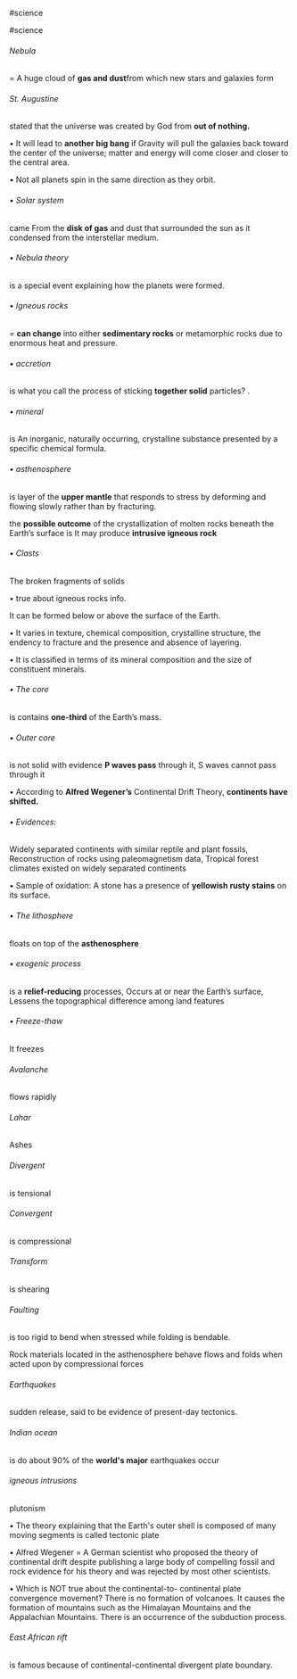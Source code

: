 #science

#science


###### Nebula
= A huge cloud of **gas and dust**from which new stars and galaxies form

###### St. Augustine
stated that the universe was created by God from **out of nothing.**

•	It will lead to **another big bang** if Gravity will pull the galaxies back toward the center of the universe; matter and energy will come closer and closer to the central area.

• Not all planets spin in the same direction as they orbit.

###### • Solar system
came From the **disk of gas** and dust that surrounded the sun as it condensed from the interstellar medium.

###### • Nebula theory
is a special event explaining how the planets were formed.

###### • Igneous rocks
= **can change** into either **sedimentary rocks** or metamorphic rocks due to enormous heat and pressure.

###### • accretion
is what you call the process of sticking **together solid** particles?	.

###### • mineral
is An inorganic, naturally occurring, crystalline substance presented by a specific chemical formula.

###### • asthenosphere 
is layer of the **upper mantle** that responds to stress by deforming and flowing slowly rather than by fracturing.

the **possible outcome** of the crystallization of molten rocks beneath the Earth’s surface is It may produce **intrusive igneous rock**
###### • Clasts 
The broken fragments of solids 

• true about igneous rocks info.

It can be formed below or above the surface of the Earth.

• It varies in texture, chemical composition, crystalline structure, the endency to fracture and the presence and absence of layering.

• It is classified in terms of its mineral composition and the size of constituent minerals.

###### • The core
is contains **one-third** of the Earth’s mass.

###### • Outer core
is not solid with evidence **P waves pass** through it, S waves cannot pass through it

• According to **Alfred Wegener’s** Continental Drift Theory, **continents have shifted.** 

###### • Evidences:
Widely separated continents with similar reptile and plant fossils, Reconstruction of rocks using paleomagnetism data, Tropical forest climates existed on widely separated continents

• Sample of oxidation: A stone has a presence of **yellowish rusty stains** on its surface. 

###### • The lithosphere
floats on top of the **asthenosphere**

###### • exogenic process
is a **relief-reducing** processes, Occurs at or near the Earth’s surface, Lessens the topographical difference among land features

###### • Freeze-thaw 
It freezes
###### Avalanche 
flows rapidly

###### Lahar 
Ashes 	
###### Divergent 
is tensional

###### Convergent
is compressional

###### Transform 
is shearing

###### Faulting 
is too rigid to bend when stressed while folding is bendable.

Rock materials located in the asthenosphere behave flows and folds when acted upon by compressional forces

###### Earthquakes 
sudden release, said to be evidence of present-day tectonics.

###### Indian ocean 
is do about 90% of the **world's major** earthquakes occur

###### igneous intrusions 
plutonism

 
•	The theory explaining that the Earth's outer shell is composed of many moving segments is called tectonic plate	

•	Alfred Wegener = A German scientist who proposed the theory of continental drift despite publishing a large body of compelling fossil and rock evidence for his theory and was rejected by most other scientists.

•	Which is NOT true about the continental-to- continental plate convergence movement?
There is no formation of volcanoes.
It causes the formation of mountains such as the Himalayan Mountains and the Appalachian Mountains.
There is an occurrence of the subduction process.
 

###### East African rift
is famous because of
continental-continental divergent plate boundary.

